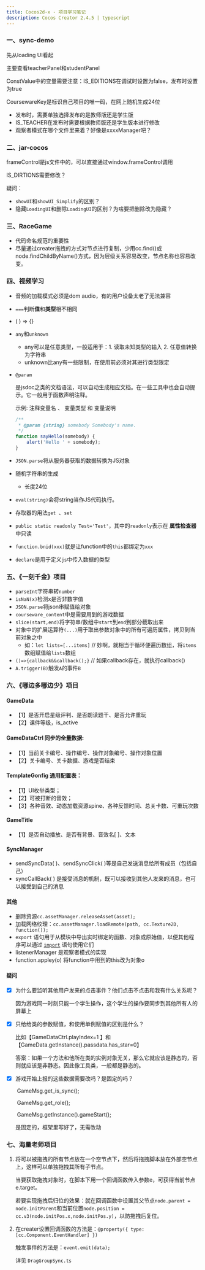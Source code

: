 ```yaml
---
title: Cocos2d-x - 项目学习笔记
description: Cocos Creator 2.4.5 | typescript
---
```



### 一、sync-demo

先从loading UI看起

主要查看teacherPanel和studentPanel

ConstValue中的变量需要注意：IS_EDITIONS在调试时设置为false，发布时设置为true

CoursewareKey是标识自己项目的唯一码，在网上随机生成24位

* 发布时，需要单独选择发布的是教师版还是学生版
* IS_TEACHER在发布时需要根据教师版还是学生版本进行修改
* 观察者模式在哪个文件里来着？好像是xxxxManager吧？



### 二、jar-cocos

frameControl是js文件中的，可以直接通过window.frameControl调用

IS_DIRTIONS需要修改？

疑问：

* `showUI`和`showUI_Simplify`的区别？
*  隐藏`LoadingUI`和删除`LoadingUI`的区别？为啥要把删除改为隐藏？



### 三、RaceGame

* 代码命名规范的重要性
* 尽量通过creater拖拽的方式对节点进行复制，少用cc.find()或node.findChildByName()方式，因为层级关系容易改变，节点名称也容易改变。



### 四、视频学习

* 音频的加载模式必须是dom audio，有的用户设备太老了无法兼容

* `===`判断**值**和**类型**相不相同

* ( ) => {}

* `any`和`unknown`
  * any可以是任意类型，一般适用于：1. 读取未知类型的输入 2. 任意值转换为字符串
  * unknown比any有一些限制，在使用前必须对其进行类型限定
  
* `@param`

  是jsdoc之类的文档语法，可以自动生成相应文档。在一些工具中也会自动提示。它一般用于函数声明注释。

  示例: 注释变量名 、 变量类型 和 变量说明

  ```js
  /**
   * @param {string} somebody Somebody's name.
   */
  function sayHello(somebody) {
      alert('Hello ' + somebody);
  }
  ```

* `JSON.parse`将从服务器获取的数据转换为JS对象
  
* 随机字符串的生成
  
  * 长度24位
  
* `eval(string)`会将string当作JS代码执行。

* 存取器的用法`get `、`set`

* `public static readonly Test='Test'`，其中的`readonly`表示在 **属性检查器** 中只读

* `function.bnid(xxx)`就是让function中的`this`都绑定为`xxx`

* `declare`是用于定义`js`中传入数据的类型



### 五、《一刻千金》项目

* `parseInt`字符串转`number`
* `isNaN(x)`检测x是否非数字值
* `JSON.parse`将json串赋值给对象
* `courseware_content`中是需要用到的游戏数据
* `slice(start,end)`将字符串/数组中`start`到`end`到部分截取出来
* 对象中的扩展运算符`(...)`用于取出参数对象中的所有可遍历属性，拷贝到当前对象之中
  * 如：`let lists=[...items]`		// 妙啊，就相当于循环便遍历数组，将`items`数组赋值给`lists`数组
* `()=>{callback&&callback();}`      // 如果callback存在，就执行callback()
* `A.trigger(B)`触发`A`的事件`B`



### 六、《哪边多哪边少》项目

#### GameData

* 【1】是否开启星级评判、是否朗读题干、是否允许重玩
* 【2】课件等级，is_active

#### GameDataCtrl 同步的全量数据:

* 【1】当前关卡编号、操作编号、操作对象编号、操作对象位置
* 【2】关卡编号、关卡数据、游戏是否结束

#### TemplateGonfig 通用配置表：

* 【1】UI枚举类型；
* 【2】可被打断的音效；
* 【3】各种音效、动态加载资源spine、各种反馈时间、总关卡数、可重玩次数

#### GameTitle

* 【1】是否自动播放、是否有背景、音效名[ ]、文本

#### SyncManager

* sendSyncData( )、sendSyncClick( )等是自己发送消息给所有成员（包括自己）
* syncCallBack( ) 是接受消息的机制，既可以接收到其他人发来的消息，也可以接受到自己的消息



#### 其他

* 删除资源`cc.assetManager.releaseAsset(asset);`
* 加载网络纹理：`cc.assetManager.loadRemote(path, cc.Texture2D, function());`
* `export` 语句用于从模块中导出实时绑定的函数、对象或原始值，以便其他程序可以通过 [`import`](https://developer.mozilla.org/zh-CN/docs/Web/JavaScript/Reference/Statements/import) 语句使用它们
* listenerManager 是观察者模式的实现
* function.appley(o)  将function中用到的this改为对象o



#### 疑问

- [x] 为什么要监听其他用户发来的点击事件？他们点击不点击和我有什么关系呢？

  因为游戏同一时刻只能一个学生操作，这个学生的操作要同步到其他所有人的屏幕上

- [x] 只给给类的参数赋值，和使用单例赋值的区别是什么？

  比如【GameDataCtrl.playIndex=1 】和 【GameData.getInstance().passdata.has_star=0】

  答案：如果一个方法和他所在类的实例对象无关，那么它就应该是静态的，否则就应该是非静态。因此像工具类，一般都是静态的。

- [x] 游戏开始上报的这些数据需要改吗？是固定的吗？

  ​        GameMsg.get_is_sync();

  ​        GameMsg.get_role();

  ​        GameMsg.getInstance().gameStart();
  
  是固定的，框架里写好了，无需改动



### 	七、海量老师项目

1. 将可以被拖拽的所有节点放在一个空节点下，然后将拖拽脚本放在外部空节点上，这样可以单独拖拽其所有子节点。

   当要获取拖拽对象时，在脚本下用一个回调函数传入参数e，可获得当前节点e.target。

   若要实现拖拽后归位的效果：就在回调函数中设置其父节点`node.parent = node.initParent`和当前位置`node.position = cc.v3(node.initPos.x,node.initPos.y)`，以防拖拽后复位。

2. 在creater设置回调函数的方法是：`@property({ type: [cc.Component.EventHandler] })`

   触发事件的方法是：`event.emit(data);`

   详见 `DragGroupSync.ts`

